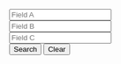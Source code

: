 <form class="layui-form layui-row layui-col-space16">
  <div class="layui-col-md4">
    <div class="layui-input-wrap">
      <div class="layui-input-prefix">
        <i class="layui-icon layui-icon-username"></i>
      </div>
      <input type="text" name="A" value="" placeholder="Field A" class="layui-input" lay-affix="clear">
    </div>
  </div>
  <div class="layui-col-md4">
    <div class="layui-input-wrap">
      <input type="text" name="B" placeholder="Field B" lay-affix="clear" class="layui-input">
    </div>
  </div>
  <div class="layui-col-md4">
    <div class="layui-input-wrap">
      <div class="layui-input-prefix">
        <i class="layui-icon layui-icon-date"></i>
      </div>
      <input type="text" name="C" readonly placeholder="Field C" class="layui-input demo-table-search-date">
    </div>
  </div>  
  <div class="layui-btn-container layui-col-xs12">
    <button class="layui-btn" lay-submit lay-filter="demo-table-search">Search</button>
    <button type="reset" class="layui-btn layui-btn-primary">Clear</button>
  </div>
</form>

<table class="layui-hide" id="ID-table-demo-search"></table>
 
<script>
layui.use(function(){
  var table = layui.table;
  var form = layui.form;
  var laydate = layui.laydate;

  // 创建表格实例
  table.render({
    elem: '#ID-table-demo-search',
    url: '{{d.root}}/static/json/table/user.json', // 此处为静态模拟数据，实际使用时需换成真实接口
    cols: [[
      {checkbox: true, fixed: true},
      {field:'id', title: 'ID', width:80, sort: true, fixed: true},
      {field:'username', title: '用户名', width:80},
      {field:'sex', title: '性别', width:80, sort: true},
      {field:'city', title: '城市', width:80},
      {field:'sign', title: '签名'},
      {field:'experience', title: '积分', sort: true, width:80}
    ]],
    page: true,
    height: 310
  });

  // 日期
  laydate.render({
    elem: '.demo-table-search-date'
  });

  // 搜索提交
  form.on('submit(demo-table-search)', function(data){
    var field = data.field; // 获得表单字段

    // 执行搜索重载
    table.reload('ID-table-demo-search', {
      page: {
        curr: 1 // 重新从第 1 页开始
      },
      where: field // 搜索的字段
    });

    layer.msg('搜索成功<br>此处为静态模拟数据，实际使用时换成真实接口即可');

    return false; // 阻止默认 form 跳转
  });
});
</script>